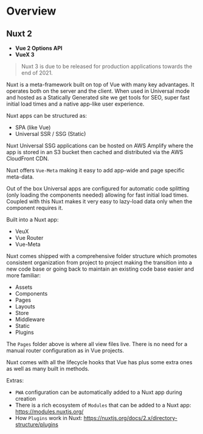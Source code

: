 # Overview

## Nuxt 2

- **Vue 2 Options API**
- **VueX 3**

> Nuxt 3 is due to be released for production applications towards the end of 2021.

Nuxt is a meta-framework built on top of Vue with many key advantages. It operates both on the server and the client. When used in Universal mode and hosted as a Statically Generated site we get tools for SEO, super fast initial load times and a native app-like user experience.

Nuxt apps can be structured as:

- SPA (like Vue)
- Universal SSR / SSG (Static)

Nuxt Universal SSG applications can be hosted on AWS Amplify where the app is stored in an S3 bucket then cached and distributed via the AWS CloudFront CDN.

Nuxt offers `Vue-Meta` making it easy to add app-wide and page specific meta-data.

Out of the box Universal apps are configured for automatic code splitting (only loading the components needed) allowing for fast initial load times. Coupled with this Nuxt makes it very easy to lazy-load data only when the component requires it.

Built into a Nuxt app:

- VeuX
- Vue Router
- Vue-Meta

Nuxt comes shipped with a comprehensive folder structure which promotes consistent organization from project to project making the transition into a new code base or going back to maintain an existing code base easier and more familiar:

- Assets
- Components
- Pages
- Layouts
- Store
- Middleware
- Static
- Plugins

The `Pages` folder above is where all view files live. There is no need for a manual router configuration as in Vue projects.

Nuxt comes with all the lifecycle hooks that Vue has plus some extra ones as well as many built in methods.

Extras:

- `PWA` configuration can be automatically added to a Nuxt app during creation
- There is a rich ecosystem of `Modules` that can be added to a Nuxt app: https://modules.nuxtjs.org/
- How `Plugins` work in Nuxt: https://nuxtjs.org/docs/2.x/directory-structure/plugins
